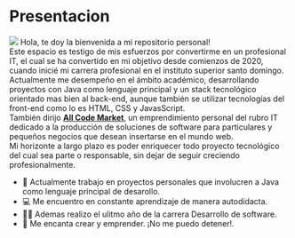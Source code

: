 <h1>Presentacion</h1>
<img src ="https://user-images.githubusercontent.com/101720923/164779918-df02507e-991f-45f0-93c1-1699194855bb.png">
Hola, te doy la bienvenida a mi repositorio personal!<br>
Este espacio es testigo de mis esfuerzos por convertirme en un profesional IT, el cual se ha convertido en mi objetivo desde comienzos de 2020, cuando inicié mi carrera profesional en el instituto superior santo domingo.<br>
Actualmente me desempeño en el ámbito académico, desarrollando proyectos con Java como lenguaje principal y un stack tecnológico orientado mas bien al back-end, aunque también se utilizar tecnologías del front-end como lo es HTML, CSS y JavasScript.<br>
También dirijo <a href="https://allcodemarket.com/" target="_blank" rel="noopener noreferrer"><b>All Code Market</b></a>, un emprendimiento personal del rubro IT dedicado a la producción de soluciones de software para particulares y pequeños negocios que desean insertarse en el mundo web.<br>
Mi horizonte a largo plazo es poder enriquecer todo proyecto tecnológico del cual sea parte o responsable, sin dejar de seguir creciendo profesionalmente.

- :muscle: Actualmente trabajo en proyectos personales que involucren a Java como lenguaje principal de desarollo.
- :computer: Me encuentro en constante aprendizaje de manera autodidacta.
- :man_student: Ademas realizo el ulitmo año de la carrera Desarrollo de software.
- :department_store: Me encanta crear y emprender. ¡No me puedo detener!.
